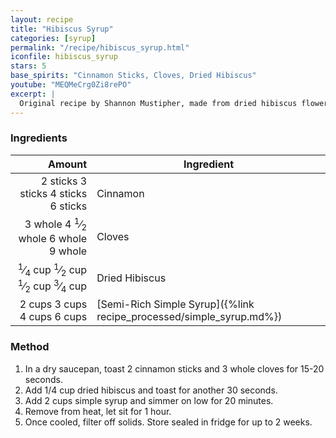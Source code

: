 ```yaml
---
layout: recipe
title: "Hibiscus Syrup"
categories: [syrup]
permalink: "/recipe/hibiscus_syrup.html"
iconfile: hibiscus_syrup
stars: 5
base_spirits: "Cinnamon Sticks, Cloves, Dried Hibiscus"
youtube: "MEQMeCrg0Zi8rePO"
excerpt: |
  Original recipe by Shannon Mustipher, made from dried hibiscus flowers, which are steeped in a simple sugar syrup to create a vibrant red liquid.
---
```


### Ingredients

|   Amount | Ingredient                                                |
| -------: | --------------------------------------------------------- |
| <span class="onex active">2 sticks </span> <span class="onehalfx">3 sticks </span> <span class="twox">4 sticks </span> <span class="threex">6 sticks </span>| Cinnamon                                                  |
|  <span class="onex active">3 whole </span> <span class="onehalfx">4 <sup>1</sup>&frasl;<sub>2</sub> whole </span> <span class="twox">6 whole </span> <span class="threex">9 whole </span>| Cloves                                                    |
| <span class="onex active"> <sup>1</sup>&frasl;<sub>4</sub> cup </span> <span class="onehalfx"> <sup>1</sup>&frasl;<sub>2</sub> cup </span> <span class="twox"> <sup>1</sup>&frasl;<sub>2</sub> cup </span> <span class="threex"> <sup>3</sup>&frasl;<sub>4</sub> cup </span>| Dried Hibiscus                                            |
|   <span class="onex active">2 cups </span> <span class="onehalfx">3 cups </span> <span class="twox">4 cups </span> <span class="threex">6 cups </span>| [Semi-Rich Simple Syrup]({%link recipe_processed/simple_syrup.md%}) |

### Method

1. In a dry saucepan, toast 2 cinnamon sticks and 3 whole cloves for 15-20 seconds.
2. Add 1/4 cup dried hibiscus and toast for another 30 seconds.
3. Add 2 cups simple syrup and simmer on low for 20 minutes.
4. Remove from heat, let sit for 1 hour.
5. Once cooled, filter off solids. Store sealed in fridge for up to 2 weeks.

    
<script type="application/ld+json">
{
  "": "https://schema.org",
  "": "Recipe",
  "author": "{{ page.author }}",
  "description": "{{ page.excerpt }}",
  "image": "{% for ingredient in site.data[page.iconfile].images.ingredient limit: 1 %}{{ ingredient.url }}{% endfor %}",
  "recipeIngredient": [
  ],
  "name": "{{ page.title }}",
  "recipeInstructions": "",
  "recipeYield": "1 cocktail",
}
</script>

    